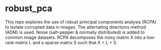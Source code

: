 # robust_pca

This repo explores the use of robust principal components analysis (RCPA) to isolate corrupted data in images. 
The alternating directions method (ADM) is used.
Noise (salt-pepper & normally distributed) is added to common image datasets.
RCPA decomposes the noisy matrix X into a low-rank matrix L and a sparse matrix S such that X = L + S.
